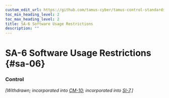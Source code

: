 ```yaml
---
custom_edit_url: https://github.com/tamus-cyber/tamus-control-standards/tree/main/content/tamus.edu/TAMUS_profile.xml
toc_min_heading_level: 2
toc_max_heading_level: 2
title: SA-6 Software Usage Restrictions
description: ""
---
```


# SA-6 Software Usage Restrictions {#sa-06}

### Control

<em>[Withdrawn; incorporated into [CM-10](/catalog/cm/cm-10#cm-10); incorporated into [SI-7](/catalog/si/si-07#si-07).]</em>

